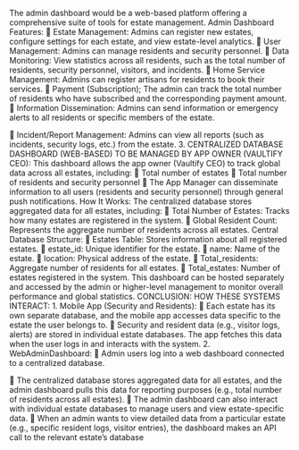 The admin dashboard would be a web-based platform offering a comprehensive suite of tools for estate management.
Admin Dashboard Features:
 Estate Management: Admins can register new estates, configure settings for each estate, and view estate-level analytics.
 User Management: Admins can manage residents and security personnel.
 Data Monitoring: View statistics across all residents, such as the total number of residents, security
personnel, visitors, and incidents.
 Home Service Management: Admins can register artisans for residents to book their services.
 Payment (Subscription); The admin can track the total number of residents who have subscribed
and the corresponding payment amount.
 Information Dissemination: Admins can send information or emergency alerts to all residents or
specific members of the estate.

 Incident/Report Management: Admins can view all reports (such as incidents, security logs, etc.) from the estate.
3. CENTRALIZED DATABASE DASHBOARD (WEB-BASED) TO BE MANAGED BY APP OWNER (VAULTIFY CEO):
This dashboard allows the app owner (Vaultify CEO) to track global data across all estates, including:
 Total number of estates
 Total number of residents and security personnel
 The App Manager can disseminate information to all users (residents and security personnel)
through general push notifications.
How It Works:
The centralized database stores aggregated data for all estates, including:
 Total Number of Estates: Tracks how many estates are registered in the system.
 Global Resident Count: Represents the aggregate number of residents across all estates.
Central Database Structure:
 Estates Table: Stores information about all registered estates.
 estate_id: Unique identifier for the estate.
 name: Name of the estate.
 location: Physical address of the estate.
 Total_residents: Aggregate number of residents for all estates.
 Total_estates: Number of estates registered in the system.
This dashboard can be hosted separately and accessed by the admin or higher-level management to monitor overall performance and global statistics.
CONCLUSION: HOW THESE SYSTEMS INTERACT: 1. Mobile App (Security and Residents):
 Each estate has its own separate database, and the mobile app accesses data specific to the estate the user belongs to.
 Security and resident data (e.g., visitor logs, alerts) are stored in individual estate databases. The app fetches this data when the user logs in and interacts with the system.
2. WebAdminDashboard:
 Admin users log into a web dashboard connected to a centralized database.

 The centralized database stores aggregated data for all estates, and the admin dashboard pulls this data for reporting purposes (e.g., total number of residents across all estates).
 The admin dashboard can also interact with individual estate databases to manage users and view estate-specific data.
 When an admin wants to view detailed data from a particular estate (e.g., specific resident logs, visitor entries), the dashboard makes an API call to the relevant estate’s database
